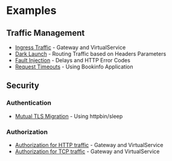 # Examples

## Traffic Management

- [Ingress Traffic](traffic-management/ingress-gateway/README.md) - Gateway and VirtualService
- [Dark Launch](traffic-management/dark-launch/README.md) - Routing Traffic based on Headers Parameters
- [Fault Injection](traffic-management/fault-injection/README.md) - Delays and HTTP Error Codes
- [Request Timeouts](traffic-management/request-timeouts/README.md) - Using Bookinfo Application

## Security

### Authentication

- [Mutual TLS Migration](security/authentication/mtls-strict-mode/README.md) - Using httpbin/sleep

### Authorization

- [Authorization for HTTP traffic](security/authorization/for-http-traffic/README.md) - Gateway and VirtualService
- [Authorization for TCP traffic](security/authorization/for-tcp-traffic/README.md) - Gateway and VirtualService
